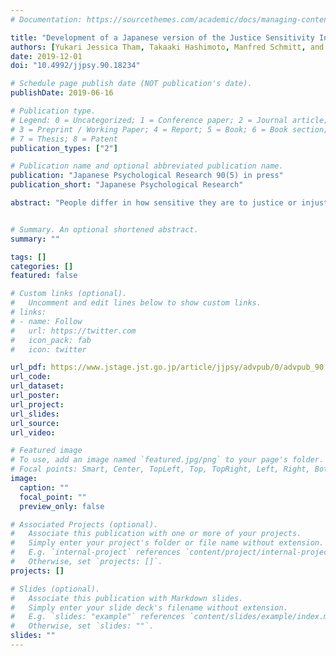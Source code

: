 ```yaml
---
# Documentation: https://sourcethemes.com/academic/docs/managing-content/

title: "Development of a Japanese version of the Justice Sensitivity Inventory (JSI-J)"
authors: [Yukari Jessica Tham, Takaaki Hashimoto, Manfred Schmitt, and Kaori Karasawa]
date: 2019-12-01
doi: "10.4992/jjpsy.90.18234"

# Schedule page publish date (NOT publication's date).
publishDate: 2019-06-16

# Publication type.
# Legend: 0 = Uncategorized; 1 = Conference paper; 2 = Journal article;
# 3 = Preprint / Working Paper; 4 = Report; 5 = Book; 6 = Book section;
# 7 = Thesis; 8 = Patent
publication_types: ["2"]

# Publication name and optional abbreviated publication name.
publication: "Japanese Psychological Research 90(5) in press"
publication_short: "Japanese Psychological Research"

abstract: "People differ in how sensitive they are to justice or injustice, or how easily they feel justice-related emotions such as anger and guilt, and ruminate on it. This individual difference can be measured by the Justice Sensitivity Inventory (JSI; Schmitt et al., 2010), being divided into four components: Sensitivity to becoming a victim of injustice, sensitivity to observing injustice, sensitivity to passively benefiting from injustice, and sensitivity to actively committing injustice. Each sensitivity has a different effect on various aspects of human behavior (e.g., cooperation) as well as mental and physical health. JSI is available in German, English, Chinese and many other languages, but not in Japanese. This study (n = 453) aimed to develop a Japanese version of JSI (JSI-J) and a short version of it, examining their reliability and validity. They were confirmed to be reliable and valid except for some items. An effective usage of JSI-J and its short version will be discussed."


# Summary. An optional shortened abstract.
summary: ""

tags: []
categories: []
featured: false

# Custom links (optional).
#   Uncomment and edit lines below to show custom links.
# links:
# - name: Follow
#   url: https://twitter.com
#   icon_pack: fab
#   icon: twitter

url_pdf: https://www.jstage.jst.go.jp/article/jjpsy/advpub/0/advpub_90.18234/_pdf/-char/ja
url_code:
url_dataset:
url_poster:
url_project:
url_slides:
url_source:
url_video:

# Featured image
# To use, add an image named `featured.jpg/png` to your page's folder. 
# Focal points: Smart, Center, TopLeft, Top, TopRight, Left, Right, BottomLeft, Bottom, BottomRight.
image:
  caption: ""
  focal_point: ""
  preview_only: false

# Associated Projects (optional).
#   Associate this publication with one or more of your projects.
#   Simply enter your project's folder or file name without extension.
#   E.g. `internal-project` references `content/project/internal-project/index.md`.
#   Otherwise, set `projects: []`.
projects: []

# Slides (optional).
#   Associate this publication with Markdown slides.
#   Simply enter your slide deck's filename without extension.
#   E.g. `slides: "example"` references `content/slides/example/index.md`.
#   Otherwise, set `slides: ""`.
slides: ""
---
```


